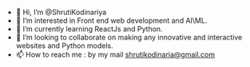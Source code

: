 - 👋 Hi, I’m @ShrutiKodinariya
- 👀 I’m interested in Front end web development and AI\ML.
- 🌱 I’m currently learning ReactJs and Python.
- 💞️ I’m looking to collaborate on making any innovative and interactive websites and Python models.
- 📫 How to reach me : by my mail shrutikodinaria@gmail.com 


